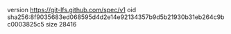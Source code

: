 version https://git-lfs.github.com/spec/v1
oid sha256:8f9035683ed068595d4d2e14e92134357b9d5b21930b31eb264c9bc0003825c5
size 28416
